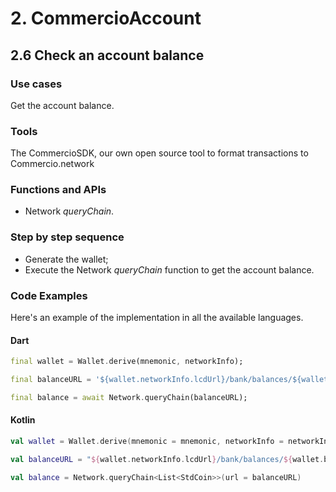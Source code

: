 # 2. CommercioAccount

## 2.6 Check an account balance

### Use cases
Get the account balance. 

### Tools
The CommercioSDK, our own open source tool to format transactions to Commercio.network

### Functions and APIs
- Network _queryChain_.

### Step by step sequence
- Generate the wallet;
- Execute the Network _queryChain_ function to get the account balance.

### Code Examples
Here's an example of the implementation in all the available languages.

#### Dart
```dart
final wallet = Wallet.derive(mnemonic, networkInfo);

final balanceURL = '${wallet.networkInfo.lcdUrl}/bank/balances/${wallet.bech32Address}';

final balance = await Network.queryChain(balanceURL);
```

#### Kotlin
```kotlin
val wallet = Wallet.derive(mnemonic = mnemonic, networkInfo = networkInfo)

val balanceURL = "${wallet.networkInfo.lcdUrl}/bank/balances/${wallet.bech32Address}"

val balance = Network.queryChain<List<StdCoin>>(url = balanceURL)
```